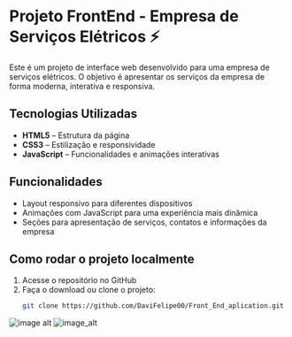 # Projeto FrontEnd - Empresa de Serviços Elétricos ⚡

Este é um projeto de interface web desenvolvido para uma empresa de serviços elétricos. O objetivo é apresentar os serviços da empresa de forma moderna, interativa e responsiva.

## Tecnologias Utilizadas

- **HTML5** – Estrutura da página
- **CSS3** – Estilização e responsividade
- **JavaScript** – Funcionalidades e animações interativas

## Funcionalidades

- Layout responsivo para diferentes dispositivos
- Animações com JavaScript para uma experiência mais dinâmica
- Seções para apresentação de serviços, contatos e informações da empresa

## Como rodar o projeto localmente

1. Acesse o repositório no GitHub
2. Faça o download ou clone o projeto:
   ```bash
   git clone https://github.com/DaviFelipe00/Front_End_aplication.git

![image alt](https://github.com/DaviFelipe00/portifolio01/blob/main/imagem%20do%20projeto.png?raw=true)
![image_alt](https://github.com/DaviFelipe00/portifolio01/blob/main/imagem%20do%20projeto2.png?raw=true)
